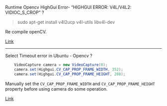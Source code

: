
Runtime Opencv HighGui Error- “HIGHGUI ERROR: V4L/V4L2: VIDIOC_S_CROP” ?

> sudo apt-get install v4l2ucp v4l-utils libv4l-dev

Re compile openCV.

[Link](http://stackoverflow.com/questions/16287488/runtime-opencv-highgui-error-highgui-error-v4l-v4l2-vidioc-s-crop-opencv-c)

---

Select Timeout error in Ubuntu - Opencv ?

```java
    VideoCapture camera = new VideoCapture(0);
    camera.set(Highgui.CV_CAP_PROP_FRAME_WIDTH, 352);
    camera.set(Highgui.CV_CAP_PROP_FRAME_HEIGHT, 288);
```

Manually set the `CV_CAP_PROP_FRAME_WIDTH` and `CV_CAP_PROP_FRAME_HEIGHT` property before using camera do some operation.

[Link](http://stackoverflow.com/questions/12715209/select-timeout-error-in-ubuntu-opencv)
